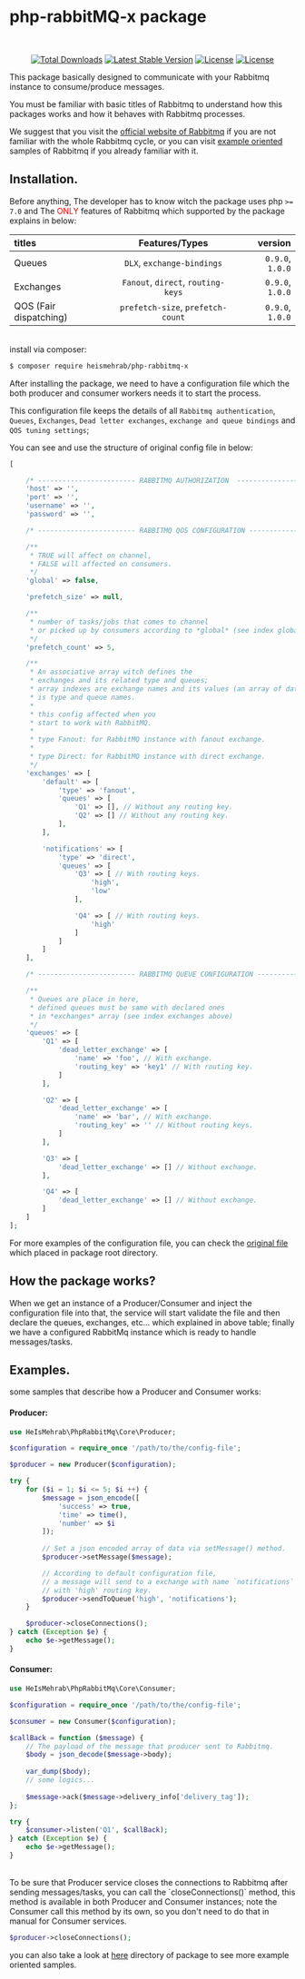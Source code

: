 # php-rabbitMQ-x package
<br>

<p align="center">
<a href="https://packagist.org/packages/heismehrab/php-rabbitmq-x"><img src="https://poser.pugx.org/heismehrab/php-rabbitmq-x/d/total.svg" alt="Total Downloads"></a>
<a href="https://packagist.org/packages/heismehrab/php-rabbitmq-x"><img src="https://poser.pugx.org/heismehrab/php-rabbitmq-x/v/stable.svg" alt="Latest Stable Version"></a>
<a href="https://packagist.org/packages/heismehrab/php-rabbitmq-x"><img src="https://poser.pugx.org/heismehrab/php-rabbitmq-x/license.svg" alt="License"></a>
<a href="https://packagist.org/packages/heismehrab/php-rabbitmq-x"><img src="https://poser.pugx.org/heismehrab/php-rabbitmq-x/composerlock" alt="License"></a>
</p>

This package basically designed to communicate with your Rabbitmq instance to consume/produce messages.

You must be familiar with basic titles of Rabbitmq to understand how this packages works and how it behaves with Rabbitmq processes.

We suggest that you visit the [official website of Rabbitmq](https://rabbitmq.com) if you are not familiar with the whole Rabbitmq cycle, or you can visit 
[example oriented](https://www.rabbitmq.com/getstarted.html) samples of Rabbitmq if you already familiar with it.

## Installation.

Before anything, The developer has to know witch the package uses php `>= 7.0` and
The <span style="color: red"> ONLY </span> features of Rabbitmq which supported by the package explains in below:

| titles | Features/Types | version |
| :---         |     :---:      |          ---: |
| Queues   | `DLX`, `exchange-bindings`     | `0.9.0`, `1.0.0`    |
| Exchanges     | `Fanout`, `direct`, `routing-keys`       | `0.9.0`, `1.0.0`      |
| QOS (Fair dispatching)     | `prefetch-size`, `prefetch-count`       | `0.9.0`, `1.0.0`      |

<br>
install via composer:

```bash
$ composer require heismehrab/php-rabbitmq-x
```

After installing the package, we need to have a configuration file which the both producer and consumer workers needs it to start the process.

This configuration file keeps the details of all `Rabbitmq authentication`, `Queues`, `Exchanges`, `Dead letter exchanges`, `exchange and queue bindings` and `QOS tuning settings`;

You can see and use the structure of original config file in below:

```php
[

    /* ------------------------ RABBITMQ AUTHORIZATION  ------------------------ */
    'host' => '',
    'port' => '',
    'username' => '',
    'password' => '',

    /* ------------------------ RABBITMQ QOS CONFIGURATION ------------------------ */

    /**
     * TRUE will affect on channel,
     * FALSE will affected on consumers.
     */
    'global' => false,

    'prefetch_size' => null,

    /**
     * number of tasks/jobs that comes to channel
     * or picked up by consumers according to *global* (see index global above).
     */
    'prefetch_count' => 5,

    /**
     * An associative array witch defines the
     * exchanges and its related type and queues;
     * array indexes are exchange names and its values (an array of data)
     * is type and queue names.
     *
     * this config affected when you
     * start to work with RabbitMQ.
     *
     * type Fanout: for RabbitMQ instance with fanout exchange.
     *
     * type Direct: for RabbitMQ instance with direct exchange.
     */
    'exchanges' => [
        'default' => [
            'type' => 'fanout',
            'queues' => [
                'Q1' => [], // Without any routing key.
                'Q2' => [] // Without any routing key.
            ],
        ],

        'notifications' => [
            'type' => 'direct',
            'queues' => [
                'Q3' => [ // With routing keys.
                    'high',
                    'low'
                ],

                'Q4' => [ // With routing keys.
                    'high'
                ]
            ]
        ]
    ],

    /* ------------------------ RABBITMQ QUEUE CONFIGURATION ------------------------ */

    /**
     * Queues are place in here,
     * defined queues must be same with declared ones
     * in *exchanges* array (see index exchanges above)
     */
    'queues' => [
        'Q1' => [
            'dead_letter_exchange' => [
                'name' => 'foo', // With exchange.
                'routing_key' => 'key1' // With routing key.
            ]
        ],

        'Q2' => [
            'dead_letter_exchange' => [
                'name' => 'bar', // With exchange.
                'routing_key' => '' // Without routing keys.
            ]
        ],

        'Q3' => [
            'dead_letter_exchange' => [] // Without exchange.
        ],

        'Q4' => [
            'dead_letter_exchange' => [] // Without exchange.
        ]
    ]
];
```

For more examples of the configuration file, you can check the [original file](./src/Config/config.php) which placed in package root directory.

## How the package works?
When we get an instance of a Producer/Consumer and inject the configuration file into that,
the service will start validate the file and then declare the queues, exchanges, etc... which explained in above table;
finally we have a configured RabbitMq instance which is ready to handle messages/tasks. 

## Examples.

some samples that describe how a Producer and Consumer works:

#### Producer:

```php
use HeIsMehrab\PhpRabbitMq\Core\Producer;

$configuration = require_once '/path/to/the/config-file';

$producer = new Producer($configuration);

try {
    for ($i = 1; $i <= 5; $i ++) {
        $message = json_encode([
            'success' => true,
            'time' => time(),
            'number' => $i
        ]);
    
        // Set a json encoded array of data via setMessage() method.
        $producer->setMessage($message);

        // According to default configuration file,
        // a message will send to a exchange with name `notifications`
        // with 'high' routing key. 
        $producer->sendToQueue('high', 'notifications');
    }

    $producer->closeConnections();
} catch (Exception $e) {
    echo $e->getMessage();
}
```

#### Consumer:

```php
use HeIsMehrab\PhpRabbitMq\Core\Consumer;

$configuration = require_once '/path/to/the/config-file';

$consumer = new Consumer($configuration);

$callBack = function ($message) {
    // The payload of the message that producer sent to Rabbitmq.
    $body = json_decode($message->body);
    
    var_dump($body);
    // some logics...
    
    $message->ack($message->delivery_info['delivery_tag']);
};

try {
    $consumer->listen('Q1', $callBack);
} catch (Exception $e) {
    echo $e->getMessage();
}
```

<br>
To be sure that Producer service closes the connections to Rabbitmq after sending messages/tasks,
you can call the `closeConnections()` method, this method is available in both Producer and Consumer instances;
note the Consumer call this method by its own, so you don't need to do that in manual for Consumer services.

```php 
$producer->closeConnections();
```

you can also take a look at [here](./example) directory of package to see more example oriented samples.